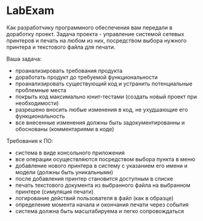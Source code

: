 # LabExam
Как разработчику программного обеспечения вам передали в доработку проект. Задача проекта - управление системой сетевых принтеров и печать на любом из них, посредством выбора нужного принтера и текстового файла для печати.

Ваша задача:
* проанализировать требования продукта
* доработать продукт до требуемой функциональности
* проанализировать существующий код и устранить потенциальные проблемные места
* покрыть код максимально юнит-тестами (создать новый проект при необходимости)
* разрешено вносить любые изменения в код, не ухудшающие его функциональность
* все внесенные изменения должны быть задокументированны и обоснованы (комментариями в коде)

Требования к ПО:
* система в виде консольного приложения
* все операции осуществляются посредством выбора пункта в меню
* добавление нового принтера в систему с указанием его имени и модели (должны быть уникальными)
* после добавления принтер становится доступным в списке
* печать текстового документа из выбранного файла на выбранном принтере (симуляция печати)
* логирование действий пользователя в файл (как в образце)
* определение момента начала и окончания печати через события
* система должна быть масштабируема и легко сопровождаться
